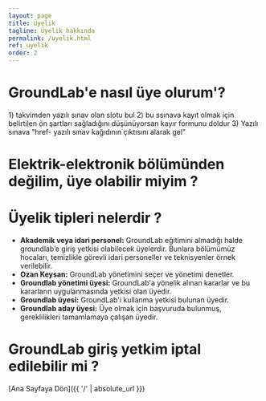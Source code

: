 ```yaml
---
layout: page
title: Üyelik
tagline: Üyelik hakkında
permalink: /uyelik.html
ref: uyelik
order: 2
---
```

<h1>GroundLab'e nasıl üye olurum'?</h1>
  1) takvimden yazılı sınav olan slotu bul
  2) bu ssınava kayıt olmak için belirtilen ön şartları sağladığını düşünüyorsan kayır formunu doldur
  3) Yazılı sınava "href- yazılı sınav kağıdının çıktısını alarak gel"


<h1>Elektrik-elektronik bölümünden değilim, üye olabilir miyim ?</h1>

<h1>Üyelik tipleri nelerdir ?</h1>
  <ul>
    <li><b>Akademik veya idari personel:</b> GroundLab eğitimini almadığı halde groundlab’e giriş yetkisi olabilecek üyelerdir. Bunlara bölümümüz hocaları, temizlikle görevli idari personeller ve teknisyenler örnek verilebilir.</li>
    <li><b>Ozan Keysan:</b> GroundLab yönetimini seçer ve yönetimi denetler. </li>
    <li><b>Groundlab yönetimi üyesi:</b> GroundLab'a yönelik alınan kararlar ve bu kararların uygulanmasında yetkisi olan üyedir.</li>
    <li><b>Groundlab üyesi:</b> GroundLab'i kullanma yetkisi bulunan üyedir. </li>
    <li><b>Groundlab aday üyesi:</b> Üye olmak için başvuruda bulunmuş, gereklilikleri tamamlamaya çalışan üyedir.</li>
  </ul>

 <h1>GroundLab giriş yetkim iptal edilebilir mi ?</h1>

[Ana Sayfaya Dön]({{ '/' | absolute_url }})
